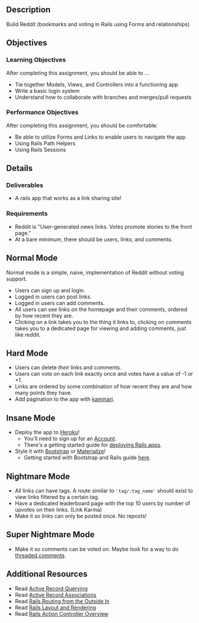 ## Description

Build Reddit (bookmarks and voting in Rails using Forms and relationships)

## Objectives

### Learning Objectives

After completing this assignment, you should be able to ...

* Tie together Models, Views, and Controllers into a functioning app
* Write a basic login system
* Understand how to collaborate with branches and merges/pull requests

### Performance Objectives

After completing this assignment, you should be comfortable:

* Be able to utilize Forms and Links to enable users to navigate the app
* Using Rails Path Helpers
* Using Rails Sessions

## Details

### Deliverables

* A rails app that works as a link sharing site!

### Requirements

* Reddit is "User-generated news links. Votes promote stories to the front page."
* At a bare minimum, there should be users, links, and comments.

## Normal Mode

Normal mode is a simple, naive, implementation of Reddit without voting support.

* Users can sign up and login.
* Logged in users can post links.
* Logged in users can add comments.
* All users can see links on the homepage and their comments, ordered by how recent they are.
* Clicking on a link takes you to the thing it links to,
  clicking on comments takes you to a dedicated page for viewing and adding comments, just like reddit.

## Hard Mode

* Users can delete *their* links and comments.
* Users can vote on each link exactly once and votes have a value of -1 or +1.
* Links are ordered by some combination of how recent they are and how many points they have.
* Add pagination to the app with [kaminari][kaminari].

[kaminari]: https://github.com/amatsuda/kaminari

## Insane Mode

* Deploy the app to [Heroku](http://heroku.com)!
  * You'll need to sign up for an [Account](https://signup.heroku.com/login).
  * There's a getting started guide for [deploying Rails apps][heroku-rails4].
* Style it with [Bootstrap][bootstrap] or [Materialize][materialize]!
  * Getting started with Bootstrap and Rails guide [here](https://www.railstutorial.org/book/filling_in_the_layout).

[bootstrap]: https://getbootstrap.com/
[materialize]: https://materializecss.com/
[heroku-rails4]: https://devcenter.heroku.com/articles/getting-started-with-rails4

## Nightmare Mode

* All links can have tags. A route similar to `'tag/:tag_name'` should exist to view links filtered by a certain tag.
* Have a dedicated leaderboard page with the top 10 users by number of upvotes on their links. (Link Karma)
* Make it so links can only be posted once. No reposts!

## Super Nightmare Mode

* Make it so comments can be voted on. Maybe look for a way to do [threaded comments][threaded].

[threaded]: http://en.wikipedia.org/wiki/Conversation_threading

## Additional Resources

* Read [Active Record Querying](http://guides.rubyonrails.org/active_record_querying.html)
* Read [Active Record Associations](http://guides.rubyonrails.org/association_basics.html)
* Read [Rails Routing from the Outside In](http://guides.rubyonrails.org/routing.html)
* Read [Rails Layout and Rendering](http://guides.rubyonrails.org/layouts_and_rendering.html)
* Read [Rails Action Controller Overview](http://guides.rubyonrails.org/action_controller_overview.html)
